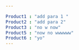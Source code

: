 ```yaml
---

Product1 : "add para 1 "
Product2 : "add para 2"
Product3 : "no w now"
Product5 : "now no wwwwww"
Product6 : "yo"
---
```


